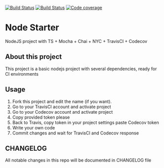 [![Build Status](https://travis-ci.org/davidnuno-es/node-ci.svg?branch=master)](https://travis-ci.org/davidnuno-es/node-ci)
[![Build Status](https://travis-ci.org/davidnuno-es/node-ci.svg?branch=develop)](https://travis-ci.org/davidnuno-es/node-ci)
[![Code coverage](https://codecov.io/gh/davidnuno-es/node-ci/branch/master/graph/badge.svg)](https://codecov.io/gh/davidnuno-es/node-ci)

# Node Starter
NodeJS project with TS + Mocha + Chai + NYC + TravisCI + Codecov

## About this project
This project is a basic nodejs project with several dependencies, ready for CI environments

## Usage
1. Fork this project and edit the name (if you want).
2. Go to your TravisCI account and activate project
3. Go to your Codecov account and activate project
4. Copy provided token please
5. Back to Travis, copy token in your project settings paste Codecov token
6. Write your own code
7. Commit changes and wait for TravisCI and Codecov response

## CHANGELOG
All notable changes in this repo will be documented in CHANGELOG file

